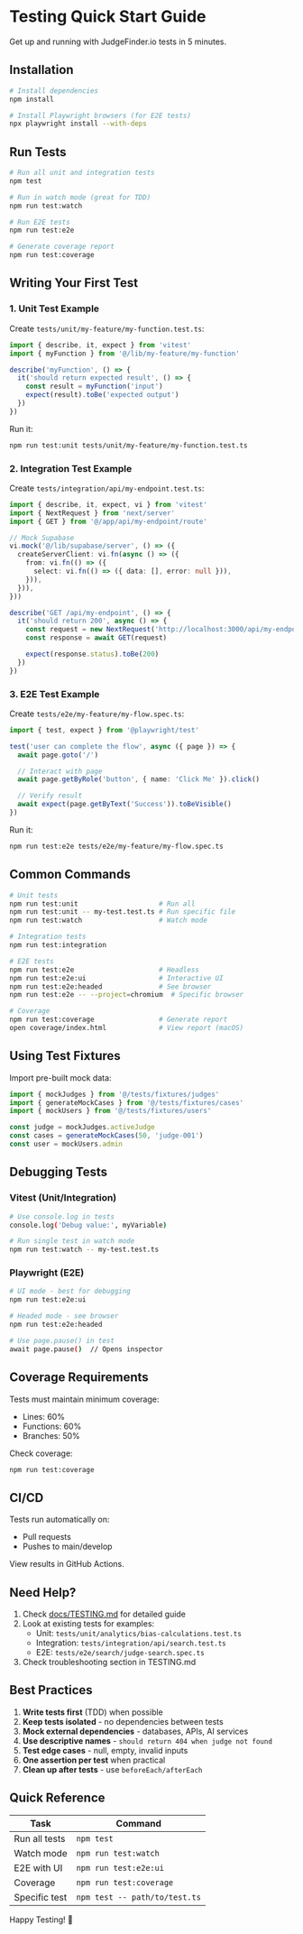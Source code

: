 # Testing Quick Start Guide

Get up and running with JudgeFinder.io tests in 5 minutes.

## Installation

```bash
# Install dependencies
npm install

# Install Playwright browsers (for E2E tests)
npx playwright install --with-deps
```

## Run Tests

```bash
# Run all unit and integration tests
npm test

# Run in watch mode (great for TDD)
npm run test:watch

# Run E2E tests
npm run test:e2e

# Generate coverage report
npm run test:coverage
```

## Writing Your First Test

### 1. Unit Test Example

Create `tests/unit/my-feature/my-function.test.ts`:

```typescript
import { describe, it, expect } from 'vitest'
import { myFunction } from '@/lib/my-feature/my-function'

describe('myFunction', () => {
  it('should return expected result', () => {
    const result = myFunction('input')
    expect(result).toBe('expected output')
  })
})
```

Run it:

```bash
npm run test:unit tests/unit/my-feature/my-function.test.ts
```

### 2. Integration Test Example

Create `tests/integration/api/my-endpoint.test.ts`:

```typescript
import { describe, it, expect, vi } from 'vitest'
import { NextRequest } from 'next/server'
import { GET } from '@/app/api/my-endpoint/route'

// Mock Supabase
vi.mock('@/lib/supabase/server', () => ({
  createServerClient: vi.fn(async () => ({
    from: vi.fn(() => ({
      select: vi.fn(() => ({ data: [], error: null })),
    })),
  })),
}))

describe('GET /api/my-endpoint', () => {
  it('should return 200', async () => {
    const request = new NextRequest('http://localhost:3000/api/my-endpoint')
    const response = await GET(request)

    expect(response.status).toBe(200)
  })
})
```

### 3. E2E Test Example

Create `tests/e2e/my-feature/my-flow.spec.ts`:

```typescript
import { test, expect } from '@playwright/test'

test('user can complete the flow', async ({ page }) => {
  await page.goto('/')

  // Interact with page
  await page.getByRole('button', { name: 'Click Me' }).click()

  // Verify result
  await expect(page.getByText('Success')).toBeVisible()
})
```

Run it:

```bash
npm run test:e2e tests/e2e/my-feature/my-flow.spec.ts
```

## Common Commands

```bash
# Unit tests
npm run test:unit                    # Run all
npm run test:unit -- my-test.test.ts # Run specific file
npm run test:watch                   # Watch mode

# Integration tests
npm run test:integration

# E2E tests
npm run test:e2e                     # Headless
npm run test:e2e:ui                  # Interactive UI
npm run test:e2e:headed              # See browser
npm run test:e2e -- --project=chromium  # Specific browser

# Coverage
npm run test:coverage                # Generate report
open coverage/index.html             # View report (macOS)
```

## Using Test Fixtures

Import pre-built mock data:

```typescript
import { mockJudges } from '@/tests/fixtures/judges'
import { generateMockCases } from '@/tests/fixtures/cases'
import { mockUsers } from '@/tests/fixtures/users'

const judge = mockJudges.activeJudge
const cases = generateMockCases(50, 'judge-001')
const user = mockUsers.admin
```

## Debugging Tests

### Vitest (Unit/Integration)

```bash
# Use console.log in tests
console.log('Debug value:', myVariable)

# Run single test in watch mode
npm run test:watch -- my-test.test.ts
```

### Playwright (E2E)

```bash
# UI mode - best for debugging
npm run test:e2e:ui

# Headed mode - see browser
npm run test:e2e:headed

# Use page.pause() in test
await page.pause()  // Opens inspector
```

## Coverage Requirements

Tests must maintain minimum coverage:

- Lines: 60%
- Functions: 60%
- Branches: 50%

Check coverage:

```bash
npm run test:coverage
```

## CI/CD

Tests run automatically on:

- Pull requests
- Pushes to main/develop

View results in GitHub Actions.

## Need Help?

1. Check [docs/TESTING.md](docs/TESTING.md) for detailed guide
2. Look at existing tests for examples:
   - Unit: `tests/unit/analytics/bias-calculations.test.ts`
   - Integration: `tests/integration/api/search.test.ts`
   - E2E: `tests/e2e/search/judge-search.spec.ts`
3. Check troubleshooting section in TESTING.md

## Best Practices

1. **Write tests first** (TDD) when possible
2. **Keep tests isolated** - no dependencies between tests
3. **Mock external dependencies** - databases, APIs, AI services
4. **Use descriptive names** - `should return 404 when judge not found`
5. **Test edge cases** - null, empty, invalid inputs
6. **One assertion per test** when practical
7. **Clean up after tests** - use `beforeEach/afterEach`

## Quick Reference

| Task          | Command                       |
| ------------- | ----------------------------- |
| Run all tests | `npm test`                    |
| Watch mode    | `npm run test:watch`          |
| E2E with UI   | `npm run test:e2e:ui`         |
| Coverage      | `npm run test:coverage`       |
| Specific test | `npm test -- path/to/test.ts` |

Happy Testing! 🎉

